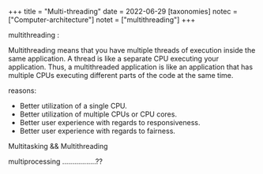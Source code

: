 +++
title = "Multi-threading"
date = 2022-06-29
[taxonomies]
notec = ["Computer-architecture"]
notet = ["multithreading"]
+++

multithreading :

Multithreading means that you have multiple threads of execution inside the same application. A thread is like a separate CPU executing your application. Thus, a multithreaded application is like an application that has multiple CPUs executing different parts of the code at the same time.


reasons:
* Better utilization of a single CPU.
* Better utilization of multiple CPUs or CPU cores.
* Better user experience with regards to responsiveness.
* Better user experience with regards to fairness.


Multitasking && Multithreading

multiprocessing .................??
